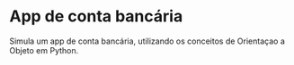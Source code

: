 # App de conta bancária

Simula um app de conta bancária, utilizando os conceitos de Orientaçao a Objeto em Python.
